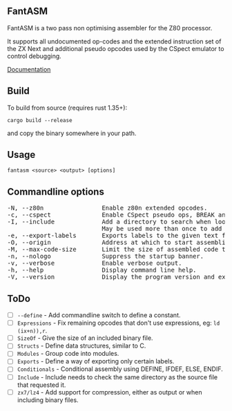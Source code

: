 ## FantASM

FantASM is a two pass non optimising assembler for the Z80 processor.

It supports all undocumented op-codes and the extended instruction set of the ZX Next and additional pseudo opcodes used by the CSpect emulator to control debugging.

[Documentation](https://catpainblack.github.io/FantASM/)

## Build

To build from source (requires rust 1.35+):

```cargo build --release```

and copy the binary somewhere in your path.


## Usage

```fantasm <source> <output> [options]```

## Commandline options

<pre>
-N, --z80n                Enable z80n extended opcodes.
-c, --cspect              Enable CSpect pseudo ops, BREAK and QUIT.
-I, --include             Add a directory to search when looking for includes. 
                          May be used more than once to add multiple directories.
-e, --export-labels       Exports labels to the given text file.
-O, --origin              Address at which to start assembling code.
-M, --max-code-size       Limit the size of assembled code to nnnn bytes.
-n, --nologo              Suppress the startup banner.
-v, --verbose             Enable verbose output.
-h, --help                Display command line help.
-V, --version             Display the program version and exit.
</pre>

## ToDo
- [ ] ```--define``` - Add commandline switch to define a constant.
- [ ] ```Expressions``` - Fix remaining opcodes that don't use expressions, eg: ```ld (ix+n)),r```.
- [ ] ```SizeOf``` - Give the size of an included binary file.
- [ ] ```Structs``` - Define data structures, similar to C.
- [ ] ```Modules``` - Group code into modules.
- [ ] ```Exports``` - Define a way of exporting only certain labels.
- [ ] ```Conditionals``` - Conditional assembly using DEFINE, IFDEF, ELSE, ENDIF.
- [ ] ```Include``` - Include needs to check the same directory as the source file that requested it.
- [ ] ```zx7/lz4``` - Add support for compression, either as output or when including binary files.